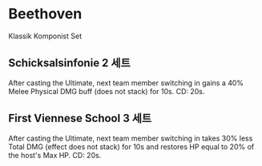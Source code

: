 # Beethoven

Klassik Komponist Set

## Schicksalsinfonie 2 세트

After casting the Ultimate, next team member switching in gains a 40% Melee Physical DMG buff (does not stack) for 10s. CD: 20s.

## First Viennese School 3 세트

After casting the Ultimate, next team member switching in takes 30% less Total DMG (effect does not stack) for 10s and restores HP equal to 20% of the host's Max HP. CD: 20s.
